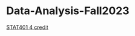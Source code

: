 # Data-Analysis-Fall2023


[STAT401 4 credit](https://pawar1550.wixsite.com/claflin-courses/copy-of-stat401-2)

